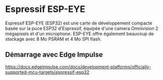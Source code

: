# Espressif ESP-EYE

Espressif ESP-EYE (ESP32) est une carte de développement compacte basée sur la puce ESP32 d'Espressif, équipée d'une camera Omnivision 2 mégapixels et d'un microphone. ESP-EYE offre également beaucoup de stockage avec 8 Mo PSRAM et 4 Mo SPI flash.

## Démarrage avec Edge Impulse

https://docs.edgeimpulse.com/docs/development-platforms/officially-supported-mcu-targets/espressif-esp32

